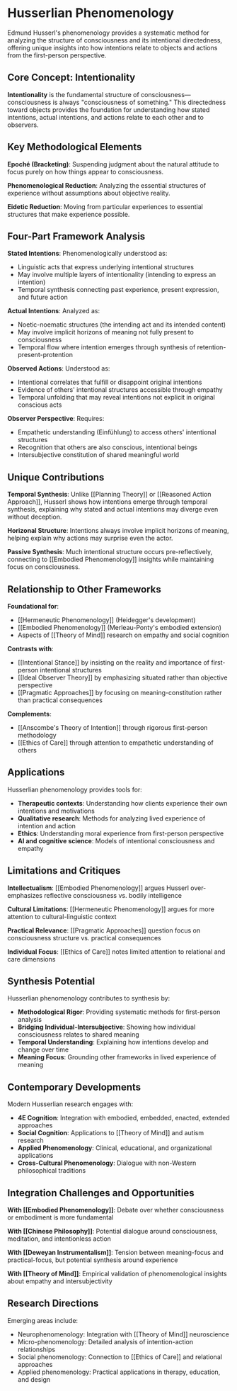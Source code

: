# Husserlian Phenomenology

Edmund Husserl's phenomenology provides a systematic method for analyzing the structure of consciousness and its intentional directedness, offering unique insights into how intentions relate to objects and actions from the first-person perspective.

## Core Concept: Intentionality

**Intentionality** is the fundamental structure of consciousness—consciousness is always "consciousness of something." This directedness toward objects provides the foundation for understanding how stated intentions, actual intentions, and actions relate to each other and to observers.

## Key Methodological Elements

**Epoché (Bracketing)**: Suspending judgment about the natural attitude to focus purely on how things appear to consciousness.

**Phenomenological Reduction**: Analyzing the essential structures of experience without assumptions about objective reality.

**Eidetic Reduction**: Moving from particular experiences to essential structures that make experience possible.

## Four-Part Framework Analysis

**Stated Intentions**: Phenomenologically understood as:
- Linguistic acts that express underlying intentional structures
- May involve multiple layers of intentionality (intending to express an intention)
- Temporal synthesis connecting past experience, present expression, and future action

**Actual Intentions**: Analyzed as:
- Noetic-noematic structures (the intending act and its intended content)
- May involve implicit horizons of meaning not fully present to consciousness
- Temporal flow where intention emerges through synthesis of retention-present-protention

**Observed Actions**: Understood as:
- Intentional correlates that fulfill or disappoint original intentions
- Evidence of others' intentional structures accessible through empathy
- Temporal unfolding that may reveal intentions not explicit in original conscious acts

**Observer Perspective**: Requires:
- Empathetic understanding (Einfühlung) to access others' intentional structures
- Recognition that others are also conscious, intentional beings
- Intersubjective constitution of shared meaningful world

## Unique Contributions

**Temporal Synthesis**: Unlike [[Planning Theory]] or [[Reasoned Action Approach]], Husserl shows how intentions emerge through temporal synthesis, explaining why stated and actual intentions may diverge even without deception.

**Horizonal Structure**: Intentions always involve implicit horizons of meaning, helping explain why actions may surprise even the actor.

**Passive Synthesis**: Much intentional structure occurs pre-reflectively, connecting to [[Embodied Phenomenology]] insights while maintaining focus on consciousness.

## Relationship to Other Frameworks

**Foundational for**:
- [[Hermeneutic Phenomenology]] (Heidegger's development)
- [[Embodied Phenomenology]] (Merleau-Ponty's embodied extension)
- Aspects of [[Theory of Mind]] research on empathy and social cognition

**Contrasts with**:
- [[Intentional Stance]] by insisting on the reality and importance of first-person intentional structures
- [[Ideal Observer Theory]] by emphasizing situated rather than objective perspective
- [[Pragmatic Approaches]] by focusing on meaning-constitution rather than practical consequences

**Complements**:
- [[Anscombe's Theory of Intention]] through rigorous first-person methodology
- [[Ethics of Care]] through attention to empathetic understanding of others

## Applications

Husserlian phenomenology provides tools for:
- **Therapeutic contexts**: Understanding how clients experience their own intentions and motivations
- **Qualitative research**: Methods for analyzing lived experience of intention and action
- **Ethics**: Understanding moral experience from first-person perspective
- **AI and cognitive science**: Models of intentional consciousness and empathy

## Limitations and Critiques

**Intellectualism**: [[Embodied Phenomenology]] argues Husserl over-emphasizes reflective consciousness vs. bodily intelligence

**Cultural Limitations**: [[Hermeneutic Phenomenology]] argues for more attention to cultural-linguistic context

**Practical Relevance**: [[Pragmatic Approaches]] question focus on consciousness structure vs. practical consequences

**Individual Focus**: [[Ethics of Care]] notes limited attention to relational and care dimensions

## Synthesis Potential

Husserlian phenomenology contributes to synthesis by:
- **Methodological Rigor**: Providing systematic methods for first-person analysis
- **Bridging Individual-Intersubjective**: Showing how individual consciousness relates to shared meaning
- **Temporal Understanding**: Explaining how intentions develop and change over time
- **Meaning Focus**: Grounding other frameworks in lived experience of meaning

## Contemporary Developments

Modern Husserlian research engages with:
- **4E Cognition**: Integration with embodied, embedded, enacted, extended approaches
- **Social Cognition**: Applications to [[Theory of Mind]] and autism research
- **Applied Phenomenology**: Clinical, educational, and organizational applications
- **Cross-Cultural Phenomenology**: Dialogue with non-Western philosophical traditions

## Integration Challenges and Opportunities

**With [[Embodied Phenomenology]]**: Debate over whether consciousness or embodiment is more fundamental

**With [[Chinese Philosophy]]**: Potential dialogue around consciousness, meditation, and intentionless action

**With [[Deweyan Instrumentalism]]**: Tension between meaning-focus and practical-focus, but potential synthesis around experience

**With [[Theory of Mind]]**: Empirical validation of phenomenological insights about empathy and intersubjectivity

## Research Directions

Emerging areas include:
- Neurophenomenology: Integration with [[Theory of Mind]] neuroscience
- Micro-phenomenology: Detailed analysis of intention-action relationships
- Social phenomenology: Connection to [[Ethics of Care]] and relational approaches
- Applied phenomenology: Practical applications in therapy, education, and design